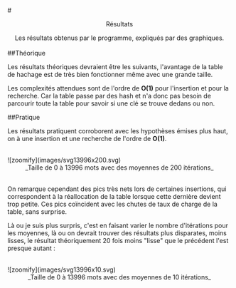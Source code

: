#<center>Résultats</center>
<center>Les résultats obtenus par le programme, expliqués par des graphiques.</center>

<br/>
##Théorique

Les résultats théoriques devraient être les suivants, l'avantage de la table de hachage est de très bien fonctionner même avec une grande taille.

Les complexités attendues sont de l'ordre de <b>O(1)</b> pour l'insertion et pour la recherche. Car la table passe par des hash et n'a donc pas besoin de parcourir toute la table pour savoir si une clé se trouve dedans ou non.

##Pratique

Les résultats pratiquent corroborent avec les hypothèses émises plus haut, on à une insertion et une recherche de l'ordre de <b>O(1)</b>.

<br>
![zoomify](images/svg13996x200.svg)
<center>_Taille de 0 à 13996 mots avec des moyennes de 200 itérations_</center>

<br>

On remarque cependant des pics très nets lors de certaines insertions, qui correspondent à la réallocation de la table lorsque cette dernière devient trop petite. Ces pics coïncident avec les chutes de taux de charge de la table, sans surprise.

Là ou je suis plus surpris, c'est en faisant varier le nombre d'itérations pour les moyennes, là ou on devrait trouver des résultats plus disparates, moins lisses, le résultat théoriquement 20 fois moins "lisse" que le précédent l'est presque autant :

<br>
![zoomify](images/svg13996x10.svg)
<center>_Taille de 0 à 13996 mots avec des moyennes de 10 itérations_</center>

<br>
